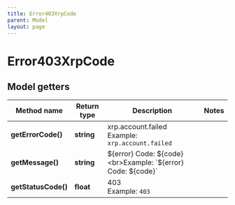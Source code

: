 ```yaml
---
title: Error403XrpCode
parent: Model
layout: page
---
```


# Error403XrpCode

## Model getters

Method name | Return type | Description | Notes
------------ | ------------- | ------------- | -------------
**getErrorCode()** | **string** | xrp.account.failed <br>Example: `xrp.account.failed` |
**getMessage()** | **string** | ${error} Code: ${code} <br>Example: `${error} Code: ${code}` |
**getStatusCode()** | **float** | 403 <br>Example: `403` |

